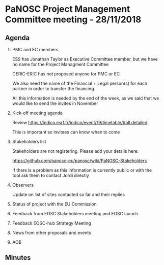 PaNOSC Project Management Committee meeting - 28/11/2018
========================================================

Agenda
------
1. PMC and EC members

    ESS has Jonathan Taylor as Executive Committee member, but we have no name for the Project Managment Committee
    
    CERIC-ERIC has not proposed anyone for PMC or EC
    
    We also need the name of the Financial + Legal person(s) for each partner in order to transfer the financing.
    
    All this information is needed by the end of the week, as we said that we would like to send the invites in November

2. Kick-off meeting agenda

    Review https://indico.esrf.fr/indico/event/19/timetable/#all.detailed
    
    This is important so invitees can know when to come

3. Stakeholders list

    Stakeholders are not registering. Please add your details here:
    
    https://github.com/panosc-eu/panosc/wiki/PaNOSC-Stakeholders
    
    If there is a problem as this information is currently public or with the tool ask them to contact Jordi directly

4. Observers

    Update on list of sites contacted so far and their replies

5. Status of project with the EU Commission

6. Feedback from EOSC Stakeholders meeting and EOSC launch

7. Feedback EOSC-hub Strategy Meeting 

8. News from other proposals and events

9. AOB

Minutes
-------

